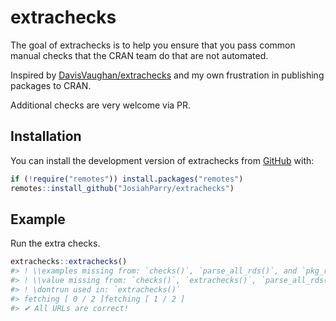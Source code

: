 
<!-- README.md is generated from README.Rmd. Please edit that file -->

# extrachecks

<!-- badges: start -->
<!-- badges: end -->

The goal of extrachecks is to help you ensure that you pass common
manual checks that the CRAN team do that are not automated.

Inspired by
[DavisVaughan/extrachecks](https://github.com/DavisVaughan/extrachecks)
and my own frustration in publishing packages to CRAN.

Additional checks are very welcome via PR.

## Installation

You can install the development version of extrachecks from
[GitHub](https://github.com/) with:

``` r
if (!require("remotes")) install.packages("remotes")
remotes::install_github("JosiahParry/extrachecks")
```

## Example

Run the extra checks.

``` r
extrachecks::extrachecks()
#> ! \\examples missing from: `checks()`, `parse_all_rds()`, and `pkg_root()`
#> ! \\value missing from: `checks()`, `extrachecks()`, `parse_all_rds()`, and `pkg_root()`
#> ! \dontrun used in: `extrachecks()`
#> fetching [ 0 / 2 ]fetching [ 1 / 2 ]                       
#> ✔ All URLs are correct!
```
